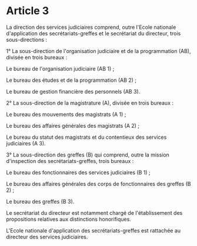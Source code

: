 # Article 3

La direction des services judiciaires comprend, outre l'Ecole nationale d'application des secrétariats-greffes et le secrétariat du directeur, trois sous-directions :

1° La sous-direction de l'organisation judiciaire et de la programmation (AB), divisée en trois bureaux :

Le bureau de l'organisation judiciaire (AB 1) ;

Le bureau des études et de la programmation (AB 2) ;

Le bureau de gestion financière des personnels (AB 3).

2° La sous-direction de la magistrature (A), divisée en trois bureaux :

Le bureau des mouvements des magistrats (A 1) ;

Le bureau des affaires générales des magistrats (A 2) ;

Le bureau du statut des magistrats et du contentieux des services judiciaires (A 3).

3° La sous-direction des greffes (B) qui comprend, outre la mission d'inspection des secrétariats-greffes, trois bureaux :

Le bureau des fonctionnaires des services judiciaires (B 1) ;

Le bureau des affaires générales des corps de fonctionnaires des greffes (B 2) ;

Le bureau des greffes (B 3).

Le secrétariat du directeur est notamment chargé de l'établissement des propositions relatives aux distinctions honorifiques.

L'Ecole nationale d'application des secrétariats-greffes est rattachée au directeur des services judiciaires.
